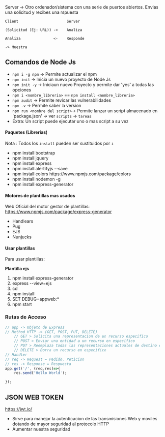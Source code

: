 Server -> Otro ordenador/sistema con una serie de puertos abiertos. Envias una
solicitud y recibes una rspuesta

```
Client                      Server

(Solicitud (Ej: URL)) ->    Analiza

Analiza               <-    Responde

-> Muestra
```

## Comandos de Node Js

-   `npm i -g npm` -> Permite actualizar el npm
-   `npm init` -> Inicia un nuevo proyecto de Node Js
-   `npm init -y` -> Iniciaun nuevo Proyecto y permite dar 'yes' a todas las
    opciones
-   `npm i <nombre_libreria>` == `npm install <nombre_libreria>`
-   `npm audit` -> Permite revicar las vulnerabilidades
-   `npm -v` -> Permite saber la version
-   `npm run <nombre del script>`-> Permite lanzar un script almacenado en
    'package.json' -> ver `scripts` -> `tareas`
-   Extra: Un script puede ejecutar uno o mas script a su vez

#### Paquetes (Librerias)

Nota : Todos los `install` pueden ser sustituidos por `i`

<ul>
    <li>npm install bootstrap</li>
    <li>npm install jquery</li>
    <li>npm install express</li>
    <li>npm install alertifyjs --save</li>
    <li>npm install colors https://www.npmjs.com/package/colors </li> 
    <li>npm install nodemon -g</li>
    <li>npm install express-generator</li>
</ul>

#### Motores de plantillas mas usados

Web Oficial del motor gestor de plantillas:
https://www.npmjs.com/package/express-generator

-   Handlears
-   Pug
-   EJS
-   Nunjucks

#### Usar plantillas

Para usar plantillas:

<b>Plantilla ejs</b>

<ol>
    <li>npm install express-generator</li>
    <li>express --view=ejs <appweb></li>
    <li>cd <appweb></li>
    <li>npm install</li>
    <li>SET DEBUG=appweb:*</li>
    <li>npm start</li>
</ol>

### Rutas de Acceso

```JavaScript
// app -> Objeto de Express
// Method HTTP -> (GET, POST, PUT, DELETE)
    // GET > Solicita una representacion de un recurso especifico
    // POST > Enviar una entidad a un recurso en especifico
    // PUT > Reemplaza todas las representaciones actuales de destino con la carga util de la peticion
    // DELETE > Borra un recurso en especifico
// Handler
// req -> Request = Pedido, Peticion
// res -> Response = Respuesta
app.get('/', (req,res)=>{
    res.send('Hello World');

});
```

## JSON WEB TOKEN

https://jwt.io/

-   Sirve para manejar la autenticacion de las transmisiones Web y moviles
    dotando de mayor seguridad al protocolo HTTP
-   Aumentar nuestra seguridad
